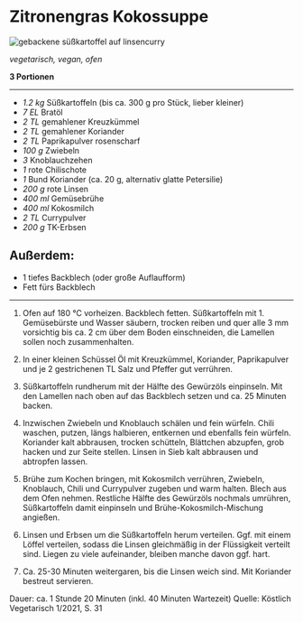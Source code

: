# Zitronengras Kokossuppe

![gebackene süßkartoffel auf linsencurry](pics/Süßkartoffel_Linsencurry.jpg)

*vegetarisch, vegan, ofen*

**3 Portionen**

---

- *1.2 kg* Süßkartoffeln (bis ca. 300 g pro Stück, lieber kleiner)
- *7 EL* Bratöl
- *2 TL* gemahlener Kreuzkümmel
- *2 TL* gemahlener Koriander
- *2 TL* Paprikapulver rosenscharf 
- *100 g* Zwiebeln 
- *3* Knoblauchzehen
- *1* rote Chilischote
- *1* Bund Koriander (ca. 20 g, alternativ glatte Petersilie)
- *200 g* rote Linsen
- *400 ml* Gemüsebrühe
- *400 ml* Kokosmilch
- *2 TL* Currypulver
- *200 g* TK-Erbsen

## Außerdem:

- 1 tiefes Backblech (oder große Auflaufform)
- Fett fürs Backblech

---

1. Ofen auf 180 °C vorheizen. Backblech fetten. Süßkartoffeln mit 1. Gemüsebürste und Wasser säubern, trocken reiben und quer alle 3 mm vorsichtig bis ca. 2 cm über dem Boden einschneiden, die Lamellen sollen noch zusammenhalten. 
2. In einer kleinen Schüssel Öl mit Kreuzkümmel, Koriander, Paprikapulver und je 2 gestrichenen TL Salz und Pfeffer gut verrühren. 
3. Süßkartoffeln rundherum mit der Hälfte des Gewürzöls einpinseln. Mit den Lamellen nach oben auf das Backblech setzen und ca. 25 Minuten backen.

4. Inzwischen Zwiebeln und Knoblauch schälen und fein würfeln. Chili waschen, putzen, längs halbieren, entkernen und ebenfalls fein würfeln. Koriander kalt abbrausen, trocken schütteln, Blättchen abzupfen, grob hacken und zur Seite stellen. Linsen in Sieb kalt abbrausen und abtropfen lassen. 
5. Brühe zum Kochen bringen, mit Kokosmilch verrühren, Zwiebeln, Knoblauch, Chili und Currypulver zugeben und warm halten. Blech aus dem Ofen nehmen. Restliche Hälfte des Gewürzöls nochmals umrühren, Süßkartoffeln damit einpinseln und Brühe-Kokosmilch-Mischung angießen.
6. Linsen und Erbsen um die Süßkartoffeln herum verteilen. Ggf. mit einem Löffel verteilen, sodass die Linsen gleichmäßig in der Flüssigkeit verteilt sind. Liegen zu viele aufeinander, bleiben manche davon ggf. hart.
7. Ca. 25-30 Minuten weitergaren, bis die Linsen weich sind. Mit Koriander bestreut servieren.

Dauer: ca. 1 Stunde 20 Minuten (inkl. 40 Minuten Wartezeit)
Quelle: Köstlich Vegetarisch 1/2021, S. 31
